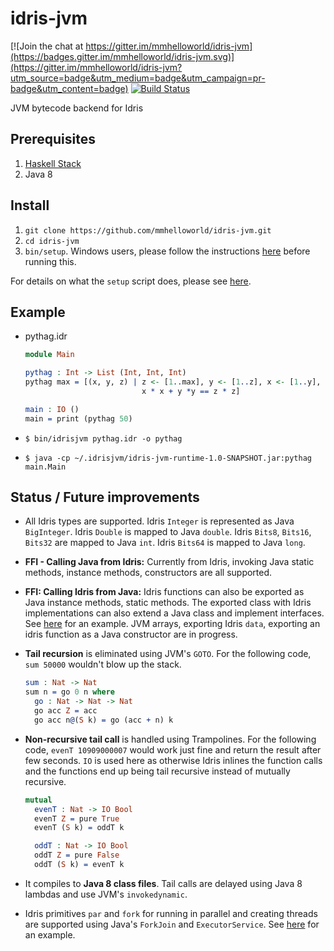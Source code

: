 # idris-jvm 

[![Join the chat at https://gitter.im/mmhelloworld/idris-jvm](https://badges.gitter.im/mmhelloworld/idris-jvm.svg)](https://gitter.im/mmhelloworld/idris-jvm?utm_source=badge&utm_medium=badge&utm_campaign=pr-badge&utm_content=badge) [![Build Status](https://travis-ci.org/mmhelloworld/idris-jvm.svg?branch=master)](https://travis-ci.org/mmhelloworld/idris-jvm)

JVM bytecode backend for Idris

## Prerequisites

1. [Haskell Stack](https://docs.haskellstack.org/en/stable/README/)
2. Java 8

## Install

1. `git clone https://github.com/mmhelloworld/idris-jvm.git`
1. `cd idris-jvm`
1. `bin/setup`. Windows users, please follow the instructions [here](docs/windows.md) before running this.

For details on what the `setup` script does, please see [here](docs/setup.md).

## Example

* pythag.idr

    ```idris
    module Main

    pythag : Int -> List (Int, Int, Int)
    pythag max = [(x, y, z) | z <- [1..max], y <- [1..z], x <- [1..y],
                              x * x + y *y == z * z]

    main : IO ()
    main = print (pythag 50)
    ```

* `$ bin/idrisjvm pythag.idr -o pythag`
* `$ java -cp ~/.idrisjvm/idris-jvm-runtime-1.0-SNAPSHOT.jar:pythag main.Main`

## Status / Future improvements

* All Idris types are supported. Idris `Integer` is represented as Java `BigInteger`.
Idris `Double` is mapped to Java `double`. Idris `Bits8`, `Bits16`, `Bits32` are mapped to Java `int`.
Idris `Bits64` is mapped to Java `long`.
* **FFI - Calling Java from Idris:** Currently from Idris, invoking Java static methods, instance methods, constructors are all supported.
* **FFI: Calling Idris from Java:** Idris functions can also be exported as Java instance methods, static methods. The exported class with Idris implementations can also extend a Java class and implement interfaces. See [here](https://github.com/mmhelloworld/idris-jvm/blob/master/test/resources/ffi/ffi.idr#L87) for an example. JVM arrays, exporting Idris `data`, exporting an idris function as a Java constructor are in progress.
* **Tail recursion** is eliminated using JVM's `GOTO`. For the following code, `sum 50000` wouldn't blow up the stack.
    ```idris
    sum : Nat -> Nat
    sum n = go 0 n where
      go : Nat -> Nat -> Nat
      go acc Z = acc
      go acc n@(S k) = go (acc + n) k
    ```

* **Non-recursive tail call** is handled using Trampolines. For the following code, `evenT 10909000007` would work just fine and return the result after few seconds. `IO` is used here as otherwise Idris inlines the function calls and the functions end up being tail recursive instead of mutually recursive.
    ```idris
    mutual
      evenT : Nat -> IO Bool
      evenT Z = pure True
      evenT (S k) = oddT k

      oddT : Nat -> IO Bool
      oddT Z = pure False
      oddT (S k) = evenT k
    ```

* It compiles to **Java 8 class files**. Tail calls are delayed using Java 8 lambdas and use JVM's `invokedynamic`.
* Idris primitives `par` and `fork` for running in parallel and creating threads are supported using Java's `ForkJoin` and `ExecutorService`. See [here](https://github.com/mmhelloworld/idris-jvm/blob/d91a36a7f2e874633f1b424d1929be4d4593d40f/test/resources/forkpar/forkpar.idr) for an example.
